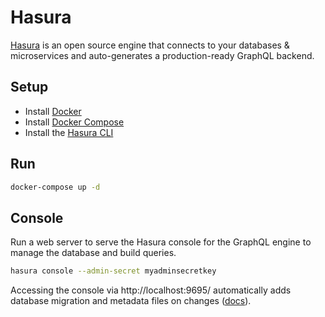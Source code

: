 # Hasura

[Hasura](https://hasura.io/) is an open source engine that connects to your databases & microservices and auto-generates a production-ready GraphQL backend.

## Setup

- Install [Docker](https://docs.docker.com/install/)
- Install [Docker Compose](https://docs.docker.com/compose/install/)
- Install the [Hasura CLI](https://hasura.io/docs/1.0/graphql/manual/hasura-cli/install-hasura-cli.html)

## Run

```bash
docker-compose up -d
```

## Console

Run a web server to serve the Hasura console for the GraphQL engine to manage the database and build queries.

```bash
hasura console --admin-secret myadminsecretkey
```

Accessing the console via http://localhost:9695/ automatically adds database migration and metadata files on changes ([docs](https://hasura.io/docs/1.0/graphql/manual/migrations/index.html#how-is-hasura-state-managed)).
